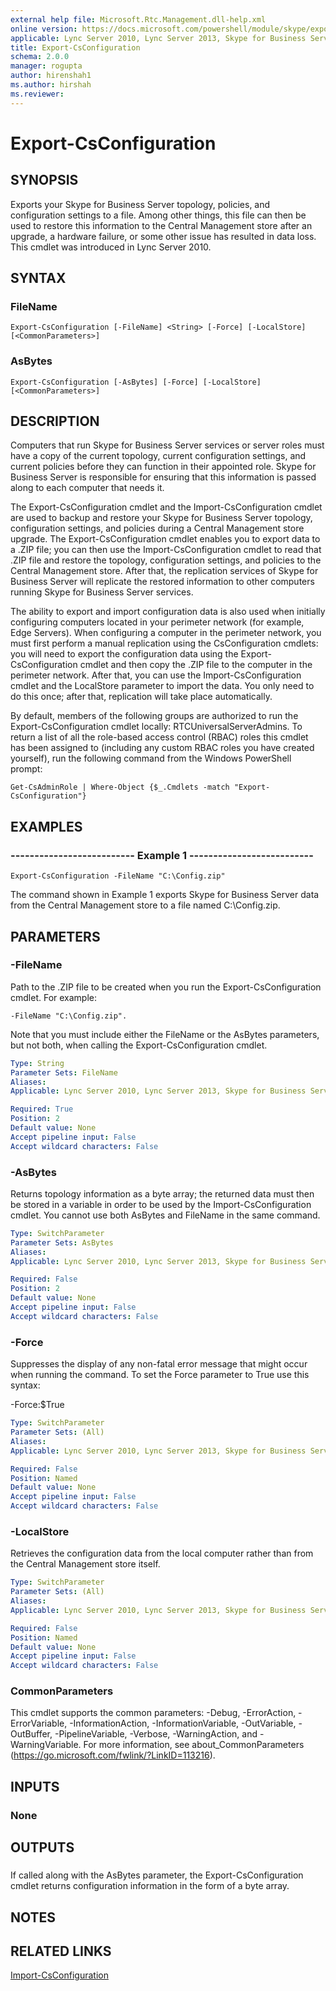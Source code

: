 ```yaml
---
external help file: Microsoft.Rtc.Management.dll-help.xml
online version: https://docs.microsoft.com/powershell/module/skype/export-csconfiguration
applicable: Lync Server 2010, Lync Server 2013, Skype for Business Server 2015, Skype for Business Server 2019
title: Export-CsConfiguration
schema: 2.0.0
manager: rogupta
author: hirenshah1
ms.author: hirshah
ms.reviewer:
---
```


# Export-CsConfiguration

## SYNOPSIS
Exports your Skype for Business Server topology, policies, and configuration settings to a file.
Among other things, this file can then be used to restore this information to the Central Management store after an upgrade, a hardware failure, or some other issue has resulted in data loss.
This cmdlet was introduced in Lync Server 2010.


## SYNTAX

### FileName
```
Export-CsConfiguration [-FileName] <String> [-Force] [-LocalStore] [<CommonParameters>]
```

### AsBytes
```
Export-CsConfiguration [-AsBytes] [-Force] [-LocalStore] [<CommonParameters>]
```

## DESCRIPTION
Computers that run Skype for Business Server services or server roles must have a copy of the current topology, current configuration settings, and current policies before they can function in their appointed role.
Skype for Business Server is responsible for ensuring that this information is passed along to each computer that needs it.

The Export-CsConfiguration cmdlet and the Import-CsConfiguration cmdlet are used to backup and restore your Skype for Business Server topology, configuration settings, and policies during a Central Management store upgrade.
The Export-CsConfiguration cmdlet enables you to export data to a .ZIP file; you can then use the Import-CsConfiguration cmdlet to read that .ZIP file and restore the topology, configuration settings, and policies to the Central Management store.
After that, the replication services of Skype for Business Server will replicate the restored information to other computers running Skype for Business Server services.

The ability to export and import configuration data is also used when initially configuring computers located in your perimeter network (for example, Edge Servers).
When configuring a computer in the perimeter network, you must first perform a manual replication using the CsConfiguration cmdlets: you will need to export the configuration data using the Export-CsConfiguration cmdlet and then copy the .ZIP file to the computer in the perimeter network.
After that, you can use the Import-CsConfiguration cmdlet and the LocalStore parameter to import the data.
You only need to do this once; after that, replication will take place automatically.

By default, members of the following groups are authorized to run the Export-CsConfiguration cmdlet locally: RTCUniversalServerAdmins.
To return a list of all the role-based access control (RBAC) roles this cmdlet has been assigned to (including any custom RBAC roles you have created yourself), run the following command from the Windows PowerShell prompt:

`Get-CsAdminRole | Where-Object {$_.Cmdlets -match "Export-CsConfiguration"}`


## EXAMPLES

### -------------------------- Example 1 --------------------------
```
Export-CsConfiguration -FileName "C:\Config.zip"
```

The command shown in Example 1 exports Skype for Business Server data from the Central Management store to a file named C:\Config.zip.


## PARAMETERS

### -FileName
Path to the .ZIP file to be created when you run the Export-CsConfiguration cmdlet.
For example: 

`-FileName "C:\Config.zip".`

Note that you must include either the FileName or the AsBytes parameters, but not both, when calling the Export-CsConfiguration cmdlet.

```yaml
Type: String
Parameter Sets: FileName
Aliases: 
Applicable: Lync Server 2010, Lync Server 2013, Skype for Business Server 2015, Skype for Business Server 2019

Required: True
Position: 2
Default value: None
Accept pipeline input: False
Accept wildcard characters: False
```

### -AsBytes
Returns topology information as a byte array; the returned data must then be stored in a variable in order to be used by the Import-CsConfiguration cmdlet.
You cannot use both AsBytes and FileName in the same command.

```yaml
Type: SwitchParameter
Parameter Sets: AsBytes
Aliases: 
Applicable: Lync Server 2010, Lync Server 2013, Skype for Business Server 2015, Skype for Business Server 2019

Required: False
Position: 2
Default value: None
Accept pipeline input: False
Accept wildcard characters: False
```

### -Force
Suppresses the display of any non-fatal error message that might occur when running the command.
To set the Force parameter to True use this syntax:

-Force:$True

```yaml
Type: SwitchParameter
Parameter Sets: (All)
Aliases: 
Applicable: Lync Server 2010, Lync Server 2013, Skype for Business Server 2015, Skype for Business Server 2019

Required: False
Position: Named
Default value: None
Accept pipeline input: False
Accept wildcard characters: False
```

### -LocalStore
Retrieves the configuration data from the local computer rather than from the Central Management store itself.

```yaml
Type: SwitchParameter
Parameter Sets: (All)
Aliases: 
Applicable: Lync Server 2010, Lync Server 2013, Skype for Business Server 2015, Skype for Business Server 2019

Required: False
Position: Named
Default value: None
Accept pipeline input: False
Accept wildcard characters: False
```

### CommonParameters
This cmdlet supports the common parameters: -Debug, -ErrorAction, -ErrorVariable, -InformationAction, -InformationVariable, -OutVariable, -OutBuffer, -PipelineVariable, -Verbose, -WarningAction, and -WarningVariable. For more information, see about_CommonParameters (https://go.microsoft.com/fwlink/?LinkID=113216).

## INPUTS

### None


## OUTPUTS

###  
If called along with the AsBytes parameter, the Export-CsConfiguration cmdlet returns configuration information in the form of a byte array.


## NOTES


## RELATED LINKS

[Import-CsConfiguration](Import-CsConfiguration.md)


